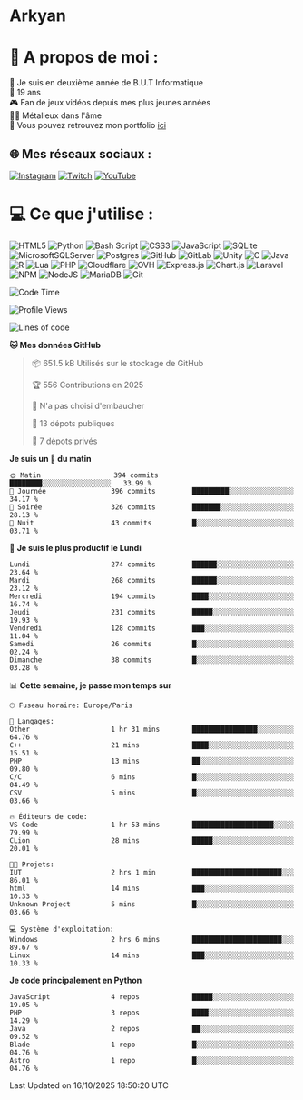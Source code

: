 # Arkyan
 # 💫 A propos de moi :
📖 Je suis en deuxième année de B.U.T Informatique  
🎂 19 ans  
🎮 Fan de jeux vidéos depuis mes plus jeunes années  
🤘🏻 Métalleux dans l'âme  
📕 Vous pouvez retrouvez mon portfolio [ici](https://arkyanportfolio.netlify.app/)

## 🌐 Mes réseaux sociaux :
[![Instagram](https://img.shields.io/badge/Instagram-%23E4405F.svg?logo=Instagram&logoColor=white)](https://instagram.com/arkyan25) [![Twitch](https://img.shields.io/badge/Twitch-%239146FF.svg?logo=Twitch&logoColor=white)](https://twitch.tv/arkyan_) [![YouTube](https://img.shields.io/badge/YouTube-%23FF0000.svg?logo=YouTube&logoColor=white)](https://youtube.com/@arkyan_) 

# 💻 Ce que j'utilise :
![HTML5](https://img.shields.io/badge/html5-%23E34F26.svg?style=for-the-badge&logo=html5&logoColor=white) ![Python](https://img.shields.io/badge/python-3670A0?style=for-the-badge&logo=python&logoColor=ffdd54) ![Bash Script](https://img.shields.io/badge/bash_script-%23121011.svg?style=for-the-badge&logo=gnu-bash&logoColor=white) ![CSS3](https://img.shields.io/badge/css3-%231572B6.svg?style=for-the-badge&logo=css3&logoColor=white) ![JavaScript](https://img.shields.io/badge/javascript-%23323330.svg?style=for-the-badge&logo=javascript&logoColor=%23F7DF1E) ![SQLite](https://img.shields.io/badge/sqlite-%2307405e.svg?style=for-the-badge&logo=sqlite&logoColor=white) ![MicrosoftSQLServer](https://img.shields.io/badge/Microsoft%20SQL%20Server-CC2927?style=for-the-badge&logo=microsoft%20sql%20server&logoColor=white) ![Postgres](https://img.shields.io/badge/postgres-%23316192.svg?style=for-the-badge&logo=postgresql&logoColor=white) ![GitHub](https://img.shields.io/badge/github-%23121011.svg?style=for-the-badge&logo=github&logoColor=white) ![GitLab](https://img.shields.io/badge/gitlab-%23181717.svg?style=for-the-badge&logo=gitlab&logoColor=white) ![Unity](https://img.shields.io/badge/unity-%23000000.svg?style=for-the-badge&logo=unity&logoColor=white)  ![C](https://img.shields.io/badge/c-%2300599C.svg?style=for-the-badge&logo=c&logoColor=white) ![Java](https://img.shields.io/badge/java-%23ED8B00.svg?style=for-the-badge&logo=openjdk&logoColor=white) ![R](https://img.shields.io/badge/r-%23276DC3.svg?style=for-the-badge&logo=r&logoColor=white)
![Lua](https://img.shields.io/badge/lua-%232C2D72.svg?style=for-the-badge&logo=lua&logoColor=white) ![PHP](https://img.shields.io/badge/php-%23777BB4.svg?style=for-the-badge&logo=php&logoColor=white) ![Cloudflare](https://img.shields.io/badge/Cloudflare-F38020?style=for-the-badge&logo=Cloudflare&logoColor=white) ![OVH](https://img.shields.io/badge/ovh-%23123F6D.svg?style=for-the-badge&logo=ovh&logoColor=#123F6D) ![Express.js](https://img.shields.io/badge/express.js-%23404d59.svg?style=for-the-badge&logo=express&logoColor=%2361DAFB) ![Chart.js](https://img.shields.io/badge/chart.js-F5788D.svg?style=for-the-badge&logo=chart.js&logoColor=white) ![Laravel](https://img.shields.io/badge/laravel-%23FF2D20.svg?style=for-the-badge&logo=laravel&logoColor=white) ![NPM](https://img.shields.io/badge/NPM-%23CB3837.svg?style=for-the-badge&logo=npm&logoColor=white) ![NodeJS](https://img.shields.io/badge/node.js-6DA55F?style=for-the-badge&logo=node.js&logoColor=white) ![MariaDB](https://img.shields.io/badge/MariaDB-003545?style=for-the-badge&logo=mariadb&logoColor=white) ![Git](https://img.shields.io/badge/git-%23F05033.svg?style=for-the-badge&logo=git&logoColor=white)

<!--START_SECTION:waka-->
![Code Time](http://img.shields.io/badge/Code%20Time-440%20hrs%2052%20mins-blue)

![Profile Views](http://img.shields.io/badge/Vues%20du%20profil-0-blue)

![Lines of code](https://img.shields.io/badge/Depuis%20Hello%20World%2C%20j%27ai%20%C3%A9crit-4.1%20million%20Lignes%20de%20code-blue)

**🐱 Mes données GitHub** 

> 📦 651.5 kB Utilisés sur le stockage de GitHub 
 > 
> 🏆 556 Contributions en 2025
 > 
> 🚫 N'a pas choisi d'embaucher
 > 
> 📜 13 dépots publiques 
 > 
> 🔑 7 dépots privés 
 > 
**Je suis un 🐤 du matin** 

```text
🌞 Matin                  394 commits         ████████░░░░░░░░░░░░░░░░░   33.99 % 
🌆 Journée                396 commits         █████████░░░░░░░░░░░░░░░░   34.17 % 
🌃 Soirée                 326 commits         ███████░░░░░░░░░░░░░░░░░░   28.13 % 
🌙 Nuit                   43 commits          █░░░░░░░░░░░░░░░░░░░░░░░░   03.71 % 
```
📅 **Je suis le plus productif le Lundi** 

```text
Lundi                    274 commits         ██████░░░░░░░░░░░░░░░░░░░   23.64 % 
Mardi                    268 commits         ██████░░░░░░░░░░░░░░░░░░░   23.12 % 
Mercredi                 194 commits         ████░░░░░░░░░░░░░░░░░░░░░   16.74 % 
Jeudi                    231 commits         █████░░░░░░░░░░░░░░░░░░░░   19.93 % 
Vendredi                 128 commits         ███░░░░░░░░░░░░░░░░░░░░░░   11.04 % 
Samedi                   26 commits          █░░░░░░░░░░░░░░░░░░░░░░░░   02.24 % 
Dimanche                 38 commits          █░░░░░░░░░░░░░░░░░░░░░░░░   03.28 % 
```


📊 **Cette semaine, je passe mon temps sur** 

```text
🕑︎ Fuseau horaire: Europe/Paris

💬 Langages: 
Other                    1 hr 31 mins        ████████████████░░░░░░░░░   64.76 % 
C++                      21 mins             ████░░░░░░░░░░░░░░░░░░░░░   15.51 % 
PHP                      13 mins             ██░░░░░░░░░░░░░░░░░░░░░░░   09.80 % 
C/C                      6 mins              █░░░░░░░░░░░░░░░░░░░░░░░░   04.49 % 
CSV                      5 mins              █░░░░░░░░░░░░░░░░░░░░░░░░   03.66 % 

🔥 Éditeurs de code: 
VS Code                  1 hr 53 mins        ████████████████████░░░░░   79.99 % 
CLion                    28 mins             █████░░░░░░░░░░░░░░░░░░░░   20.01 % 

🐱‍💻 Projets: 
IUT                      2 hrs 1 min         ██████████████████████░░░   86.01 % 
html                     14 mins             ███░░░░░░░░░░░░░░░░░░░░░░   10.33 % 
Unknown Project          5 mins              █░░░░░░░░░░░░░░░░░░░░░░░░   03.66 % 

💻 Système d'exploitation: 
Windows                  2 hrs 6 mins        ██████████████████████░░░   89.67 % 
Linux                    14 mins             ███░░░░░░░░░░░░░░░░░░░░░░   10.33 % 
```

**Je code principalement en Python** 

```text
JavaScript               4 repos             █████░░░░░░░░░░░░░░░░░░░░   19.05 % 
PHP                      3 repos             ████░░░░░░░░░░░░░░░░░░░░░   14.29 % 
Java                     2 repos             ██░░░░░░░░░░░░░░░░░░░░░░░   09.52 % 
Blade                    1 repo              █░░░░░░░░░░░░░░░░░░░░░░░░   04.76 % 
Astro                    1 repo              █░░░░░░░░░░░░░░░░░░░░░░░░   04.76 % 
```




 Last Updated on 16/10/2025 18:50:20 UTC
<!--END_SECTION:waka-->

<!--START_SECTION:SHOW_PROJECTS-->
<!--END_SECTION:SHOW_PROJECTS-->

<!--START_SECTION:SHOW_LINES_OF_CODE-->
<!--END_SECTION:SHOW_LINES_OF_CODE-->

<!--START_SECTION:SHOW_TOTAL_CODE_TIME-->
<!--END_SECTION:SHOW_TOTAL_CODE_TIME-->

<!--START_SECTION:SHOW_PROFILE_VIEWS-->
<!--END_SECTION:SHOW_PROFILE_VIEWS-->

<!--START_SECTION:SHOW_COMMIT-->
<!--END_SECTION:SHOW_COMMIT-->

<!--START_SECTION:SHOW_DAYS_OF_WEEK-->
<!--END_SECTION:SHOW_DAYS_OF_WEEK-->

<!--START_SECTION:SHOW_LANGUAGE-->
<!--END_SECTION:SHOW_LANGUAGE-->

<!--START_SECTION:SHOW_TIMEZONE-->
<!--END_SECTION:SHOW_TIMEZONE-->

<!--START_SECTION:SHOW_LANGUAGE_PER_REPO-->
<!--END_SECTION:SHOW_LANGUAGE_PER_REPO-->

<!--START_SECTION:SHOW_SHORT_INFO-->
<!--END_SECTION:SHOW_SHORT_INFO-->
